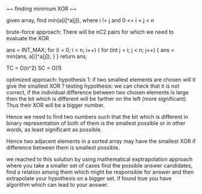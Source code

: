 ~~ finding minimum XOR ~~

given array, find min(a[i]^a[j]), where i != j and 0 <= i < j < n

brute-force approach:
There will be nC2 pairs for which we need to evaluate the XOR

ans = INT_MAX;
for (i = 0; i < n; i++) {
  for (int j = i; j < n; j++) {
    ans = min(ans, a[i]^a[j]);
  }
}
return ans;

TC = O(n^2)
SC = O(1)

optimized approach:
hypothesis 1: if two smallest elements are chosen will it give the smallest XOR ?
testing hypothesis:
we can check that it is not correct, if the individual difference between two chosen elements is large then the bit which is different will be farther on the left (more significant). Thus their XOR will be a bigger number.

Hence we need to find two numbers such that the bit which is different in binary representation of both of them is the smallest possible or in other words, as least significant as possible.

Hence two adjacent elements in a sorted array may have the smallest XOR if difference between them is smallest possible.

we reached to this solution by using mathematical exptrapolation approach where you take a smaller set of cases find the possible answer candidates, find a relation among them which might be responsible for answer and then extrapolate your hypothesis on a bigger set. if found true you have algorithm which can lead to your answer.

